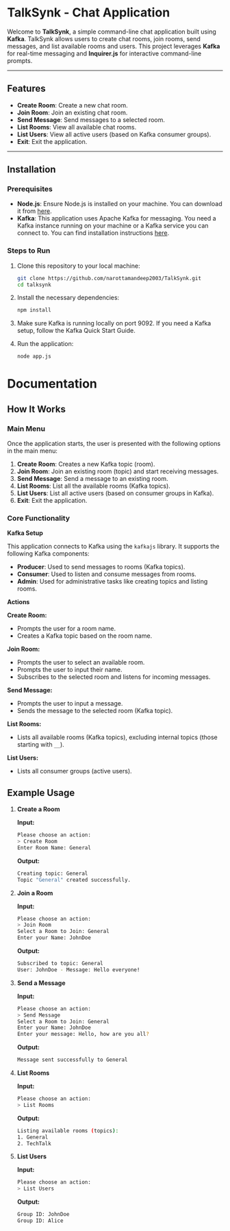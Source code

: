 # TalkSynk - Chat Application

Welcome to **TalkSynk**, a simple command-line chat application built using **Kafka**. TalkSynk allows users to create chat rooms, join rooms, send messages, and list available rooms and users. This project leverages **Kafka** for real-time messaging and **Inquirer.js** for interactive command-line prompts.

---

## Features

-   **Create Room**: Create a new chat room.
-   **Join Room**: Join an existing chat room.
-   **Send Message**: Send messages to a selected room.
-   **List Rooms**: View all available chat rooms.
-   **List Users**: View all active users (based on Kafka consumer groups).
-   **Exit**: Exit the application.

---

## Installation

### Prerequisites

-   **Node.js**: Ensure Node.js is installed on your machine. You can download it from [here](https://nodejs.org/).
-   **Kafka**: This application uses Apache Kafka for messaging. You need a Kafka instance running on your machine or a Kafka service you can connect to. You can find installation instructions [here](https://kafka.apache.org/quickstart).

### Steps to Run

1.  Clone this repository to your local machine:

    ```bash
    git clone https://github.com/narottamandeep2003/TalkSynk.git
    cd talksynk
    ```

2.  Install the necessary dependencies:

    ```bash
    npm install
    ```

3.  Make sure Kafka is running locally on port 9092. If you need a Kafka setup, follow the Kafka Quick Start Guide.

4.  Run the application:

    ```bash
    node app.js
    ```

# Documentation

## How It Works

### Main Menu

Once the application starts, the user is presented with the following options in the main menu:

1.  **Create Room**: Creates a new Kafka topic (room).
2.  **Join Room**: Join an existing room (topic) and start receiving messages.
3.  **Send Message**: Send a message to an existing room.
4.  **List Rooms**: List all the available rooms (Kafka topics).
5.  **List Users**: List all active users (based on consumer groups in Kafka).
6.  **Exit**: Exit the application.

### Core Functionality

**Kafka Setup**

This application connects to Kafka using the `kafkajs` library. It supports the following Kafka components:

-   **Producer**: Used to send messages to rooms (Kafka topics).
-   **Consumer**: Used to listen and consume messages from rooms.
-   **Admin**: Used for administrative tasks like creating topics and listing rooms.

**Actions**

**Create Room:**

-   Prompts the user for a room name.
-   Creates a Kafka topic based on the room name.

**Join Room:**

-   Prompts the user to select an available room.
-   Prompts the user to input their name.
-   Subscribes to the selected room and listens for incoming messages.

**Send Message:**

-   Prompts the user to input a message.
-   Sends the message to the selected room (Kafka topic).

**List Rooms:**

-   Lists all available rooms (Kafka topics), excluding internal topics (those starting with `__`).

**List Users:**

-   Lists all consumer groups (active users).

## Example Usage

1.  **Create a Room**

    **Input:**

    ```bash
    Please choose an action:
    > Create Room
    Enter Room Name: General
    ```

    **Output:**

    ```bash
    Creating topic: General
    Topic "General" created successfully.
    ```

2.  **Join a Room**

    **Input:**

    ```bash
    Please choose an action:
    > Join Room
    Select a Room to Join: General
    Enter your Name: JohnDoe
    ```

    **Output:**

    ```bash
    Subscribed to topic: General
    User: JohnDoe - Message: Hello everyone!
    ```

3.  **Send a Message**

    **Input:**

    ```bash
    Please choose an action:
    > Send Message
    Select a Room to Join: General
    Enter your Name: JohnDoe
    Enter your message: Hello, how are you all?
    ```

    **Output:**

    ```bash
    Message sent successfully to General
    ```

4.  **List Rooms**

    **Input:**

    ```bash
    Please choose an action:
    > List Rooms
    ```

    **Output:**

    ```bash
    Listing available rooms (topics):
    1. General
    2. TechTalk
    ```

5.  **List Users**

    **Input:**

    ```bash
    Please choose an action:
    > List Users
    ```

    **Output:**

    ```bash
    Group ID: JohnDoe
    Group ID: Alice
    ```

